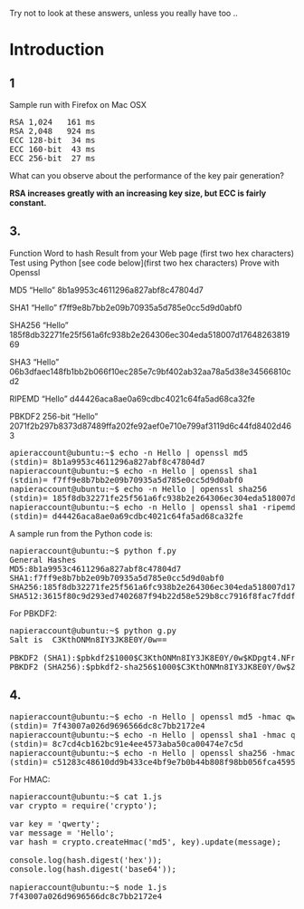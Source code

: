 Try not to look at these answers, unless you really have too ..

# Introduction

## 1
Sample run with Firefox on Mac OSX

<pre>
RSA 1,024   161 ms
RSA 2,048   924 ms
ECC 128-bit  34 ms
ECC 160-bit  43 ms
ECC 256-bit  27 ms
</pre>

What can you observe about the performance of the key pair generation?

**RSA increases greatly with an increasing key size, but ECC is fairly constant.**

## 3. 
Function	Word to hash	Result from your Web page (first two hex characters)	Test using Python [see code below](first two hex characters)	Prove with Openssl

MD5	“Hello”	 	 8b1a9953c4611296a827abf8c47804d7	 

SHA1	“Hello”			f7ff9e8b7bb2e09b70935a5d785e0cc5d9d0abf0

SHA256	“Hello”		 185f8db32271fe25f561a6fc938b2e264306ec304eda518007d1764826381969	

SHA3	“Hello”			06b3dfaec148fb1bb2b066f10ec285e7c9bf402ab32aa78a5d38e34566810cd2

RIPEMD	“Hello”			d44426aca8ae0a69cdbc4021c64fa5ad68ca32fe

PBKDF2 256-bit	“Hello”			2071f2b297b8373d87489ffa202fe92aef0e710e799af3119d6c44fd8402d463

<pre>
apieraccount@ubuntu:~$ echo -n Hello | openssl md5
(stdin)= 8b1a9953c4611296a827abf8c47804d7
napieraccount@ubuntu:~$ echo -n Hello | openssl sha1
(stdin)= f7ff9e8b7bb2e09b70935a5d785e0cc5d9d0abf0
napieraccount@ubuntu:~$ echo -n Hello | openssl sha256
(stdin)= 185f8db32271fe25f561a6fc938b2e264306ec304eda518007d1764826381969
napieraccount@ubuntu:~$ echo -n Hello | openssl sha1 -ripemd160
(stdin)= d44426aca8ae0a69cdbc4021c64fa5ad68ca32fe
</pre>

A sample run from the Python code is:
<pre>
napieraccount@ubuntu:~$ python f.py
General Hashes
MD5:8b1a9953c4611296a827abf8c47804d7
SHA1:f7ff9e8b7bb2e09b70935a5d785e0cc5d9d0abf0
SHA256:185f8db32271fe25f561a6fc938b2e264306ec304eda518007d1764826381969
SHA512:3615f80c9d293ed7402687f94b22d58e529b8cc7916f8fac7fddf7fbd5af4cf777d3d795a7a00a16bf7e7f3fb9561ee9baae480da9fe7a18769e71886b03f315
</pre>

For PBKDF2:
<pre>
napieraccount@ubuntu:~$ python g.py
Salt is  C3KthONMn8IY3JK8E0Y/0w==

PBKDF2 (SHA1):$pbkdf2$1000$C3KthONMn8IY3JK8E0Y/0w$KDpgt4.NFrl.WBzjAsWXJ/T0Kgk
PBKDF2 (SHA256):$pbkdf2-sha256$1000$C3KthONMn8IY3JK8E0Y/0w$ZQaitGxMChAxH.aFdG/WMquvQjigz8EIlDB6jUyKa3w
</pre>

## 4.
<pre>
napieraccount@ubuntu:~$ echo -n Hello | openssl md5 -hmac qwerty
(stdin)= 7f43007a026d9696566dc8c7bb2172e4
napieraccount@ubuntu:~$ echo -n Hello | openssl sha1 -hmac qwerty
(stdin)= 8c7cd4cb162bc91e4ee4573aba50ca00474e7c5d
napieraccount@ubuntu:~$ echo -n Hello | openssl sha256 -hmac qwerty
(stdin)= c51283c48610dd9b433ce4bf9e7b0b44b808f98bb056fca45953101b1d8fc973
</pre>

For HMAC:

<pre>
napieraccount@ubuntu:~$ cat 1.js
var crypto = require('crypto');

var key = 'qwerty';
var message = 'Hello';
var hash = crypto.createHmac('md5', key).update(message);

console.log(hash.digest('hex'));
console.log(hash.digest('base64'));

napieraccount@ubuntu:~$ node 1.js
7f43007a026d9696566dc8c7bb2172e4
</pre>



